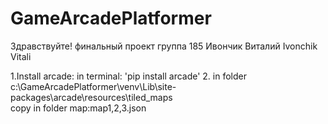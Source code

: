 # GameArcadePlatformer
Здравствуйте!
финальный проект
группа 185 
Ивончик Виталий
Ivonchik Vitali 

1.Install arcade: in terminal: 'pip install arcade'
2. in folder c:\GameArcadePlatformer\venv\Lib\site-packages\arcade\resources\tiled_maps\
copy in folder map:map1,2,3.json
